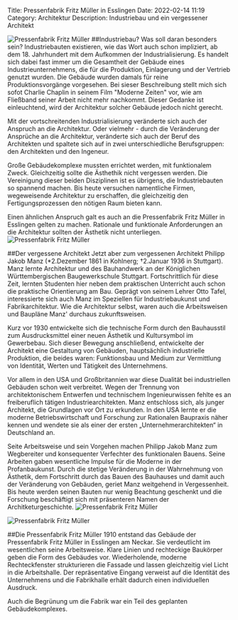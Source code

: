 Title: Pressenfabrik Fritz Müller in Esslingen
Date: 2022-02-14 11:19
Category: Architektur
Description: Industriebau und ein vergessener Architekt 

![Pressenfabrik Fritz Müller]({static}/images/2022-03-30_Pressefabrik-Fritz-Müller/20220212_153937FM.jpg)
##Industriebau? Was soll daran besonders sein? 
Industriebauten existieren, wie das Wort auch schon impliziert, ab dem 18. Jahrhundert mit dem Aufkommen der Industrialisierung. Es handelt sich dabei fast immer um die Gesamtheit der Gebäude eines Industrieunternehmens, die für die Produktion, Einlagerung und der Vertrieb genutzt wurden. Die Gebäude wurden damals für reine Produktionsvorgänge vorgesehen. Bei sieser Beschreibung stellt mich sich sofot Charlie Chaplin in seinem Film "Moderne Zeiten" vor, wie am Fließband seiner Arbeit nicht mehr nachkommt. Dieser Gedanke ist einleuchtend, wird der Architektur solcher Gebäude jedoch nicht gerecht. 

Mit der vortschreitenden Industrialisierung veränderte sich auch der Anspruch an die Architektur. Oder vielmehr - durch die Veränderung der Ansprüche an die Architektur, veränderte sich auch der Beruf des Architekten und spaltete sich auf in zwei unterschiedliche Berufsgruppen: den Architekten und den Ingeneur. 

Große Gebäudekomplexe mussten errichtet werden, mit funktionalem Zweck. Gleichzeitig sollte die Ästhethik nicht vergessen werden. Die Vereinigung dieser beiden Disziplinen ist es übrigens, die Industriebauten so spannend machen. Bis heute versuchen namentliche Firmen, wegeweisende Architektur zu erschaffen, die gleichzeitig den Fertigungsprozessen den nötigen Raum bieten kann. 

Einen ähnlichen Anspruch galt es auch an die Pressenfabrik Fritz Müller in Esslingen gelten zu machen. Rationale und funktionale Anforderungen an die Architektur sollten der Ästhetik nicht unterliegen. 
![Pressenfabrik Fritz Müller]({static}/images/2022-03-30_Pressefabrik-Fritz-Müller/20220212_153908FM.jpg)

##Der vergessene Architekt 
Jetzt aber zum vergessenen Architekt Philipp Jakob Manz (*2.Dezember 1861 in Kohlnerg; †2.Januar 1936 in Stuttgart). Manz lernte Architektur und des Bauhandwerk an der Königlichen Württembergischen Baugewerkschule Stuttgart. Fortschrittlich für diese Zeit, lernten Studenten hier neben dem praktischen Unterricht auch schon die praktische Orientierung am Bau. Geprägt von seinem Lehrer Otto Tafel, interessierte sich auch Manz im Speziellen für Industriebaukunst und Fabrikarchitektur. Wie die Architektur selbst, waren auch die Arbeitsweisen und Baupläne Manz' durchaus zukunftsweisen. 

Kurz vor 1930 entwickelte sich die technische Form durch den Bauhausstil zum Ausdrucksmittel einer neuen Ästhetik und Kultursymbol im Gewerbebau. Sich dieser Bewegung anschließend, entwickelte der Architekt eine Gestaltung von Gebäuden, hauptsächlich industrielle Produktion, die beides waren: Funktionsbau und Medium zur Vermittlung von Identität, Werten und Tätigkeit des Unternehmens. 

Vor allem in den USA und Großbritannien war diese Dualität bei industriellen Gebäuden schon weit verbreitet. Wegen der Trennung von architektonischem Entwerfen und technischem Ingenieurwissen fehlte es an freiberuflich tätigen Industriearchitekten. Manz entschloss sich, als junger Architekt, die Grundlagen vor Ort zu erkunden. In den USA lernte er die moderne Betriebswirtschaft und Forschung zur Rationalen Baupraxis näher kennen und wendete sie als einer der ersten „Unternehmerarchitekten“ in Deutschland an.

Seite Arbeitsweise und sein Vorgehen machen Philipp Jakob Manz zum Wegbereiter und konsequenter Verfechter des funktionalen Bauens. Seine Arbeiten gaben wesentliche Impulse für die Moderne in der Profanbaukunst. Durch die stetige Veränderung in der Wahrnehmung von Ästhetik, dem Fortschritt durch das Bauen des Bauhauses und damit auch der Veränderung von Gebäuden, geriet Manz weitgehend in Vergessenheit. Bis heute werden seinen Bauten nur wenig Beachtung geschenkt und die Forschung beschäftigt sich mit präsenteren Namen der Architketurgeschichte. 
![Pressenfabrik Fritz Müller]({static}/images/2022-03-30_Pressefabrik-Fritz-Müller/20220212_153835FM.jpg)

![Pressenfabrik Fritz Müller]({static}/images/2022-03-30_Pressefabrik-Fritz-Müller/20220212_153812FM.jpg)

##Die Pressenfabrik Fritz Müller 
1910 entstand das Gebäude der Pressenfabrik Fritz Müller in Esslingen am Neckar. Sie verdeutlicht im wesentlichen seine Arbeitsweise. Klare Linien und rechteckige Baukörper geben die Form des Gebäudes vor. Wiederholende, moderne Rechteckfenster strukturieren die Fassade und lassen gleichzeitig viel Licht in die Arbeitshalle. Der repräsentative Eingang verweist auf die Identität des Unternehmens und die Fabrikhalle erhält dadurch einen individuellen Ausdruck. 

Auch die Begrünung um die Fabrik war ein Teil des geplanten Gebäudekomplexes. 